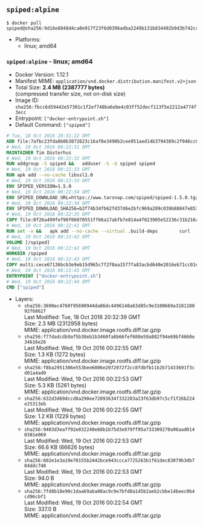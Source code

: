 ## `spiped:alpine`

```console
$ docker pull spiped@sha256:9d16e8848d4ca0e917f23f6d0396adba2249b131b834492b9d3b742cc99435d2
```

-	Platforms:
	-	linux; amd64

### `spiped:alpine` - linux; amd64

-	Docker Version: 1.12.1
-	Manifest MIME: `application/vnd.docker.distribution.manifest.v2+json`
-	Total Size: **2.4 MB (2387777 bytes)**  
	(compressed transfer size, not on-disk size)
-	Image ID: `sha256:fbcc6d59442e57301c1f2ef748ba6ebe4c03ff52decf113f5e2212a4774f3ecc`
-	Entrypoint: `["docker-entrypoint.sh"]`
-	Default Command: `["spiped"]`

```dockerfile
# Tue, 18 Oct 2016 20:31:22 GMT
ADD file:7afbc23fda8b0b3872623c16af8e3490b2cee951aed14b3794389c2f946cc8c7 in / 
# Wed, 19 Oct 2016 00:22:31 GMT
MAINTAINER Tim Düsterhus
# Wed, 19 Oct 2016 00:22:32 GMT
RUN addgroup -S spiped &&	adduser -S -G spiped spiped
# Wed, 19 Oct 2016 00:22:33 GMT
RUN apk add --no-cache libssl1.0
# Wed, 19 Oct 2016 00:22:33 GMT
ENV SPIPED_VERSION=1.5.0
# Wed, 19 Oct 2016 00:22:34 GMT
ENV SPIPED_DOWNLOAD_URL=https://www.tarsnap.com/spiped/spiped-1.5.0.tgz
# Wed, 19 Oct 2016 00:22:34 GMT
ENV SPIPED_DOWNLOAD_SHA256=b2f74b34fb62fd37d6e2bfc969a209c039b88847e853a49e91768dec625facd7
# Wed, 19 Oct 2016 00:22:35 GMT
COPY file:0f26a499fef90f06070551ff66a17abfb7e814a4f023905e52236c31b216a7bb in /0001-Fix-docker-stop-issue.patch 
# Wed, 19 Oct 2016 00:22:41 GMT
RUN set -x &&	apk add --no-cache --virtual .build-deps 		curl 		gcc 		make 		musl-dev 		openssl-dev 		patch 		tar &&	curl -fsSL "$SPIPED_DOWNLOAD_URL" -o spiped.tar.gz &&	echo "$SPIPED_DOWNLOAD_SHA256 *spiped.tar.gz" |sha256sum -c - &&	mkdir -p /usr/local/src/spiped &&	tar xzf "spiped.tar.gz" -C /usr/local/src/spiped --strip-components=1 &&	rm "spiped.tar.gz" &&	patch -p1 -d /usr/local/src/spiped/ < /0001-Fix-docker-stop-issue.patch &&	CC=gcc make -C /usr/local/src/spiped &&	make -C /usr/local/src/spiped install &&	rm -rf /usr/local/src/spiped &&	apk del .build-deps
# Wed, 19 Oct 2016 00:22:42 GMT
VOLUME [/spiped]
# Wed, 19 Oct 2016 00:22:42 GMT
WORKDIR /spiped
# Wed, 19 Oct 2016 00:22:43 GMT
COPY multi:cece67136bcb3e9eb15d965c7f2f0aa1577fa83acbd640e2016eb71cc01e0cfa in /usr/local/bin/ 
# Wed, 19 Oct 2016 00:22:43 GMT
ENTRYPOINT ["docker-entrypoint.sh"]
# Wed, 19 Oct 2016 00:22:44 GMT
CMD ["spiped"]
```

-	Layers:
	-	`sha256:3690ec4760f95690944da86dc4496148a63d85c9e3100669a318110092f6862f`  
		Last Modified: Tue, 18 Oct 2016 20:32:39 GMT  
		Size: 2.3 MB (2312958 bytes)  
		MIME: application/vnd.docker.image.rootfs.diff.tar.gzip
	-	`sha256:f77dadcdb9af5b38eb1b3460fa8b66fef688e59a882f94e69bf4660e34616e26`  
		Last Modified: Wed, 19 Oct 2016 00:22:55 GMT  
		Size: 1.3 KB (1272 bytes)  
		MIME: application/vnd.docker.image.rootfs.diff.tar.gzip
	-	`sha256:f8ba2951306e553bee6006e2072072f2cc8fdbfb11b2b71433691f3cd01a4ad0`  
		Last Modified: Wed, 19 Oct 2016 00:22:53 GMT  
		Size: 5.3 KB (5261 bytes)  
		MIME: application/vnd.docker.image.rootfs.diff.tar.gzip
	-	`sha256:632d3d69dccd8a298ee72093634f332203a23f63db97c5cf1f26b224e25313eb`  
		Last Modified: Wed, 19 Oct 2016 00:22:55 GMT  
		Size: 1.2 KB (1229 bytes)  
		MIME: application/vnd.docker.image.rootfs.diff.tar.gzip
	-	`sha256:9403d3eaff92e832240e68b1b75d3e879ff95a733309270a96aad0140381e069`  
		Last Modified: Wed, 19 Oct 2016 00:22:53 GMT  
		Size: 66.6 KB (66626 bytes)  
		MIME: application/vnd.docker.image.rootfs.diff.tar.gzip
	-	`sha256:602e1e3a19e70155b2442bce943ccca7725263b1f61dec83079b3db704ddc748`  
		Last Modified: Wed, 19 Oct 2016 00:22:53 GMT  
		Size: 94.0 B  
		MIME: application/vnd.docker.image.rootfs.diff.tar.gzip
	-	`sha256:7fd8b18e90c1daa69aba08ac9c9e7bfd8a145b2aeb2cbbe14beec0b4cd96cbf1`  
		Last Modified: Wed, 19 Oct 2016 00:22:54 GMT  
		Size: 337.0 B  
		MIME: application/vnd.docker.image.rootfs.diff.tar.gzip
